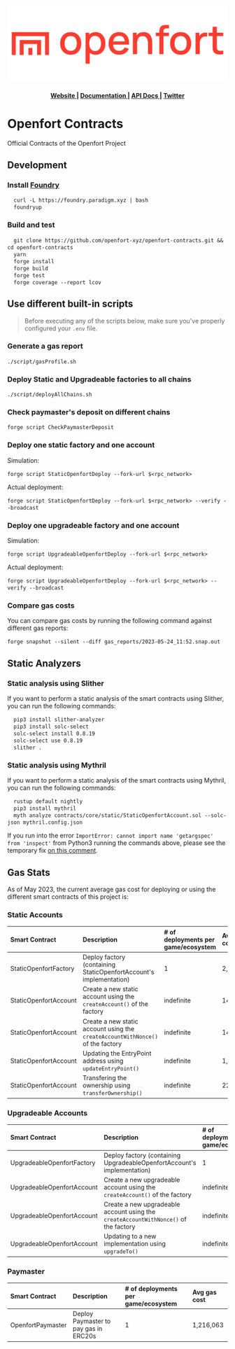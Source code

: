 ![Openfort Protocol][banner-image]

<div align="center">
  <h4>
    <a href="https://www.openfort.xyz/">
      Website
    </a>
    <span> | </span>
    <a href="https://www.openfort.xyz/docs">
      Documentation
    </a>
    <span> | </span>
    <a href="https://www.openfort.xyz/docs/api">
      API Docs
    </a>
    <span> | </span>
    <a href="https://twitter.com/openfortxyz">
      Twitter
    </a>
  </h4>
</div>

[banner-image]: .github/img/OpenfortRed.png

# Openfort Contracts
Official Contracts of the Openfort Project

## Development

### Install [Foundry](https://github.com/foundry-rs/foundry#installation)
```
  curl -L https://foundry.paradigm.xyz | bash
  foundryup
```

### Build and test
```
  git clone https://github.com/openfort-xyz/openfort-contracts.git && cd openfort-contracts
  yarn
  forge install
  forge build
  forge test
  forge coverage --report lcov
```

## Use different built-in scripts

> Before executing any of the scripts below, make sure you've properly configured your `.env` file.

### Generate a gas report

```
./script/gasProfile.sh
```

### Deploy Static and Upgradeable factories to all chains

```
./script/deployAllChains.sh
```

### Check paymaster's deposit on different chains

```
forge script CheckPaymasterDeposit
```

### Deploy one static factory and one account

Simulation:

```
forge script StaticOpenfortDeploy --fork-url $<rpc_network>
```

Actual deployment:

```
forge script StaticOpenfortDeploy --fork-url $<rpc_network> --verify --broadcast
```

### Deploy one upgradeable factory and one account

Simulation:

```
forge script UpgradeableOpenfortDeploy --fork-url $<rpc_network>
```

Actual deployment:
```
forge script UpgradeableOpenfortDeploy --fork-url $<rpc_network> --verify --broadcast
```

### Compare gas costs

You can compare gas costs by running the following command against different gas reports:

```
forge snapshot --silent --diff gas_reports/2023-05-24_11:52.snap.out
```

## Static Analyzers

### Static analysis using Slither
If you want to perform a static analysis of the smart contracts using Slither, you can run the following commands:

```
  pip3 install slither-analyzer
  pip3 install solc-select
  solc-select install 0.8.19
  solc-select use 0.8.19
  slither .
```

### Static analysis using Mythril
If you want to perform a static analysis of the smart contracts using Mythril, you can run the following commands:

```
  rustup default nightly
  pip3 install mythril
  myth analyze contracts/core/static/StaticOpenfortAccount.sol --solc-json mythril.config.json
```

If you run into the error `ImportError: cannot import name 'getargspec' from 'inspect'` from Python3 running the commands above, please see the temporary fix [on this comment](https://github.com/ethereum/web3.py/issues/2704#issuecomment-1333163491).

## Gas Stats

As of May 2023, the current average gas cost for deploying or using the different smart contracts of this project is:

### Static Accounts
|   Smart Contract   |    Description    |    # of deployments per game/ecosystem    |    Avg gas cost    |
| :----------------- | :---------------------------------- | :---------------------------------- | :------------------------ |
|   StaticOpenfortFactory  | Deploy factory (containing StaticOpenfortAccount's implementation) | 1 | 2,505,952 |
|   StaticOpenfortAccount  | Create a new static account using the `createAccount()` of the factory | indefinite | 145,878  |
|   StaticOpenfortAccount  | Create a new static account using the `createAccountWithNonce()` of the factory | indefinite | 146,047  |
|   StaticOpenfortAccount  | Updating the EntryPoint address using `updateEntryPoint()` | indefinite | 1,483  |
|   StaticOpenfortAccount  | Transfering the ownership using `transferOwnership()` | indefinite | 22,375  |

### Upgradeable Accounts
|   Smart Contract   |    Description    |    # of deployments per game/ecosystem    |    Avg gas cost    |
| :----------------- | :---------------------------------- | :---------------------------------- | :------------------------ |
| UpgradeableOpenfortFactory | Deploy factory (containing UpgradeableOpenfortAccount's implementation) | 1 | 3,262,120  |
|   UpgradeableOpenfortAccount  | Create a new upgradeable account using the `createAccount()` of the factory | indefinite | 202,604  |
|   UpgradeableOpenfortAccount  | Create a new upgradeable account using the `createAccountWithNonce()` of the factory | indefinite | 202,797 |
|   UpgradeableOpenfortAccount  | Updating to a new implementation using `upgradeTo()` | indefinite | 3,226  |

### Paymaster
|   Smart Contract   |    Description    |    # of deployments per game/ecosystem    |    Avg gas cost    |
| :----------------- | :---------------------------------- | :---------------------------------- | :------------------------ |
|   OpenfortPaymaster | Deploy Paymaster to pay gas in ERC20s | 1 | 1,216,063  |
